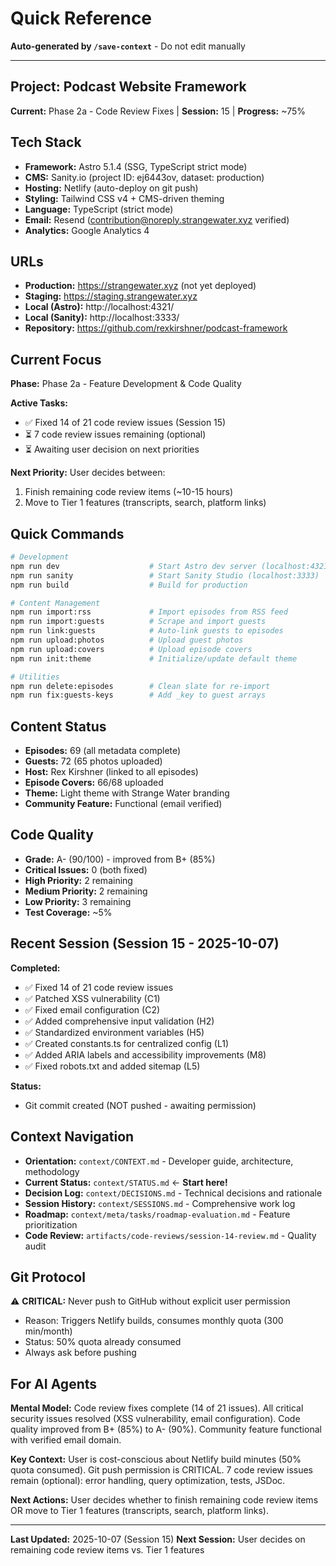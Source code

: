 # Quick Reference

**Auto-generated by `/save-context`** - Do not edit manually

---

## Project: Podcast Website Framework

**Current:** Phase 2a - Code Review Fixes | **Session:** 15 | **Progress:** ~75%

## Tech Stack

- **Framework:** Astro 5.1.4 (SSG, TypeScript strict mode)
- **CMS:** Sanity.io (project ID: ej6443ov, dataset: production)
- **Hosting:** Netlify (auto-deploy on git push)
- **Styling:** Tailwind CSS v4 + CMS-driven theming
- **Language:** TypeScript (strict mode)
- **Email:** Resend (contribution@noreply.strangewater.xyz verified)
- **Analytics:** Google Analytics 4

## URLs

- **Production:** https://strangewater.xyz (not yet deployed)
- **Staging:** https://staging.strangewater.xyz
- **Local (Astro):** http://localhost:4321/
- **Local (Sanity):** http://localhost:3333/
- **Repository:** https://github.com/rexkirshner/podcast-framework

## Current Focus

**Phase:** Phase 2a - Feature Development & Code Quality

**Active Tasks:**
- ✅ Fixed 14 of 21 code review issues (Session 15)
- ⏳ 7 code review issues remaining (optional)
- ⏳ Awaiting user decision on next priorities

**Next Priority:** User decides between:
1. Finish remaining code review items (~10-15 hours)
2. Move to Tier 1 features (transcripts, search, platform links)

## Quick Commands

```bash
# Development
npm run dev                    # Start Astro dev server (localhost:4321)
npm run sanity                 # Start Sanity Studio (localhost:3333)
npm run build                  # Build for production

# Content Management
npm run import:rss             # Import episodes from RSS feed
npm run import:guests          # Scrape and import guests
npm run link:guests            # Auto-link guests to episodes
npm run upload:photos          # Upload guest photos
npm run upload:covers          # Upload episode covers
npm run init:theme             # Initialize/update default theme

# Utilities
npm run delete:episodes        # Clean slate for re-import
npm run fix:guests-keys        # Add _key to guest arrays
```

## Content Status

- **Episodes:** 69 (all metadata complete)
- **Guests:** 72 (65 photos uploaded)
- **Host:** Rex Kirshner (linked to all episodes)
- **Episode Covers:** 66/68 uploaded
- **Theme:** Light theme with Strange Water branding
- **Community Feature:** Functional (email verified)

## Code Quality

- **Grade:** A- (90/100) - improved from B+ (85%)
- **Critical Issues:** 0 (both fixed)
- **High Priority:** 2 remaining
- **Medium Priority:** 2 remaining
- **Low Priority:** 3 remaining
- **Test Coverage:** ~5%

## Recent Session (Session 15 - 2025-10-07)

**Completed:**
- ✅ Fixed 14 of 21 code review issues
- ✅ Patched XSS vulnerability (C1)
- ✅ Fixed email configuration (C2)
- ✅ Added comprehensive input validation (H2)
- ✅ Standardized environment variables (H5)
- ✅ Created constants.ts for centralized config (L1)
- ✅ Added ARIA labels and accessibility improvements (M8)
- ✅ Fixed robots.txt and added sitemap (L5)

**Status:**
- Git commit created (NOT pushed - awaiting permission)

## Context Navigation

- **Orientation:** `context/CONTEXT.md` - Developer guide, architecture, methodology
- **Current Status:** `context/STATUS.md` ← **Start here!**
- **Decision Log:** `context/DECISIONS.md` - Technical decisions and rationale
- **Session History:** `context/SESSIONS.md` - Comprehensive work log
- **Roadmap:** `context/meta/tasks/roadmap-evaluation.md` - Feature prioritization
- **Code Review:** `artifacts/code-reviews/session-14-review.md` - Quality audit

## Git Protocol

⚠️ **CRITICAL:** Never push to GitHub without explicit user permission
- Reason: Triggers Netlify builds, consumes monthly quota (300 min/month)
- Status: 50% quota already consumed
- Always ask before pushing

## For AI Agents

**Mental Model:** Code review fixes complete (14 of 21 issues). All critical security issues resolved (XSS vulnerability, email configuration). Code quality improved from B+ (85%) to A- (90%). Community feature functional with verified email domain.

**Key Context:** User is cost-conscious about Netlify build minutes (50% quota consumed). Git push permission is CRITICAL. 7 code review issues remain (optional): error handling, query optimization, tests, JSDoc.

**Next Actions:** User decides whether to finish remaining code review items OR move to Tier 1 features (transcripts, search, platform links).

---

**Last Updated:** 2025-10-07 (Session 15)
**Next Session:** User decides on remaining code review items vs. Tier 1 features
